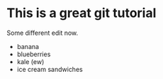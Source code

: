 # This is a great git tutorial

Some different edit now.
 - banana
 - blueberries
 - kale (ew)
 - ice cream sandwiches
